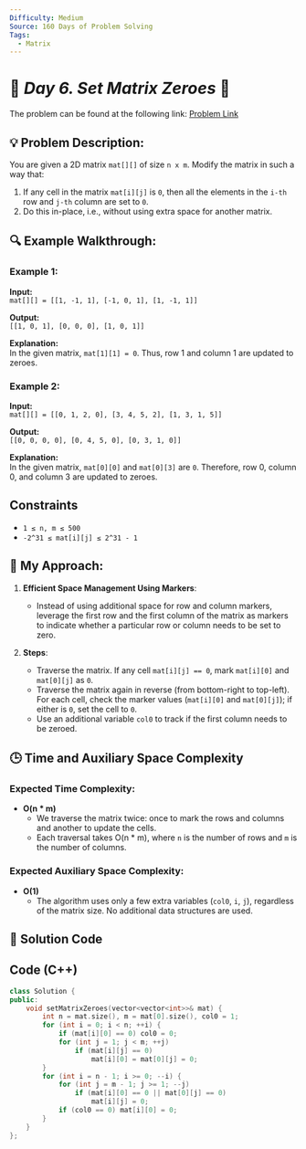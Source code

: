 ```yaml
---
Difficulty: Medium  
Source: 160 Days of Problem Solving  
Tags:
  - Matrix
---
```


# 🚀 _Day 6. Set Matrix Zeroes_ 🧠

The problem can be found at the following link: [Problem Link](https://www.geeksforgeeks.org/batch/gfg-160-problems/track/matrix-gfg-160/problem/set-matrix-zeroes)

## 💡 **Problem Description:**

You are given a 2D matrix `mat[][]` of size `n x m`. Modify the matrix in such a way that:
1. If any cell in the matrix `mat[i][j]` is `0`, then all the elements in the `i-th` row and `j-th` column are set to `0`.
2. Do this in-place, i.e., without using extra space for another matrix.



## 🔍 **Example Walkthrough:**

### Example 1:
**Input:**  
`mat[][] = [[1, -1, 1], [-1, 0, 1], [1, -1, 1]]`  

**Output:**  
`[[1, 0, 1], [0, 0, 0], [1, 0, 1]]`  

**Explanation:**  
In the given matrix, `mat[1][1] = 0`. Thus, row 1 and column 1 are updated to zeroes.



### Example 2:
**Input:**  
`mat[][] = [[0, 1, 2, 0], [3, 4, 5, 2], [1, 3, 1, 5]]`  

**Output:**  
`[[0, 0, 0, 0], [0, 4, 5, 0], [0, 3, 1, 0]]`  

**Explanation:**  
In the given matrix, `mat[0][0]` and `mat[0][3]` are `0`. Therefore, row 0, column 0, and column 3 are updated to zeroes.



## **Constraints**

- `1 ≤ n, m ≤ 500`  
- `-2^31 ≤ mat[i][j] ≤ 2^31 - 1`



## 🎯 **My Approach:**

1. **Efficient Space Management Using Markers**:  
   - Instead of using additional space for row and column markers, leverage the first row and the first column of the matrix as markers to indicate whether a particular row or column needs to be set to zero.

2. **Steps**:
   - Traverse the matrix. If any cell `mat[i][j] == 0`, mark `mat[i][0]` and `mat[0][j]` as `0`.
   - Traverse the matrix again in reverse (from bottom-right to top-left). For each cell, check the marker values (`mat[i][0]` and `mat[0][j]`); if either is `0`, set the cell to `0`.
   - Use an additional variable `col0` to track if the first column needs to be zeroed.



## 🕒 **Time and Auxiliary Space Complexity** 

### **Expected Time Complexity:**  
- **O(n * m)**  
   - We traverse the matrix twice: once to mark the rows and columns and another to update the cells.  
   - Each traversal takes O(n * m), where `n` is the number of rows and `m` is the number of columns.

### **Expected Auxiliary Space Complexity:**  
- **O(1)**  
   - The algorithm uses only a few extra variables (`col0`, `i`, `j`), regardless of the matrix size. No additional data structures are used.


## 📝 **Solution Code**

## Code (C++)

```cpp
class Solution {
public:
    void setMatrixZeroes(vector<vector<int>>& mat) {
        int n = mat.size(), m = mat[0].size(), col0 = 1;
        for (int i = 0; i < n; ++i) {
            if (mat[i][0] == 0) col0 = 0;
            for (int j = 1; j < m; ++j)
                if (mat[i][j] == 0)
                    mat[i][0] = mat[0][j] = 0;
        }
        for (int i = n - 1; i >= 0; --i) {
            for (int j = m - 1; j >= 1; --j)
                if (mat[i][0] == 0 || mat[0][j] == 0)
                    mat[i][j] = 0;
            if (col0 == 0) mat[i][0] = 0;
        }
    }
};
```

